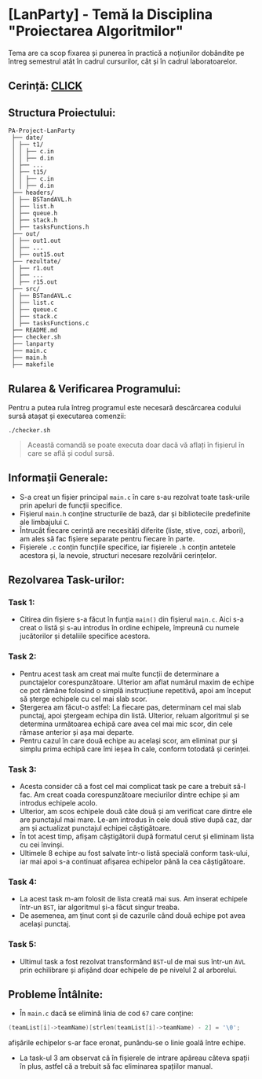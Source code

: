 # [LanParty] - Temă la Disciplina "Proiectarea Algoritmilor"
Tema are ca scop fixarea și punerea în practică a noțiunilor dobândite pe întreg semestrul atât în cadrul cursurilor, cât și în cadrul laboratoarelor.

## Cerință: [CLICK](https://ocw.cs.pub.ro/courses/sda-ab/tema1)

## Structura Proiectului:
```
PA-Project-LanParty
 ├── date/
 │ ├── t1/
 │ │ ├── c.in
 │ │ ├── d.in
 │ ├── ...
 │ ├── t15/
 │ │ ├── c.in
 │ │ ├── d.in
 ├── headers/
 │ ├── BSTandAVL.h
 │ ├── list.h
 │ ├── queue.h
 │ ├── stack.h
 │ ├── tasksFunctions.h
 ├── out/
 │ ├── out1.out
 │ ├── ...
 │ ├── out15.out
 ├── rezultate/
 │ ├── r1.out
 │ ├── ...
 │ ├── r15.out
 ├── src/
 │ ├── BSTandAVL.c
 │ ├── list.c
 │ ├── queue.c
 │ ├── stack.c
 │ ├── tasksFunctions.c
 ├── README.md
 ├── checker.sh
 ├── lanparty
 ├── main.c
 ├── main.h
 ├── makefile
```
## Rularea & Verificarea Programului:
Pentru a putea rula întreg programul este necesară descărcarea codului sursă atașat și executarea comenzii:
```shell
./checker.sh
```
> Această comandă se poate executa doar dacă vă aflați în fișierul în care se află și codul sursă.

## Informații Generale:
- S-a creat un fișier principal `main.c` în care s-au rezolvat toate task-urile prin apeluri de funcții specifice.
- Fișierul `main.h` conține structurile de bază, dar și bibliotecile predefinite ale limbajului `C`.
- Întrucât fiecare cerință are necesități diferite (liste, stive, cozi, arbori), am ales să fac fișiere separate pentru fiecare în parte.
- Fișierele `.c` conțin funcțiile specifice, iar fișierele `.h` conțin antetele acestora și, la nevoie, structuri necesare rezolvării cerințelor.

## Rezolvarea Task-urilor:
### Task 1:
- Citirea din fișiere s-a făcut în funția `main()` din fișierul `main.c`. Aici s-a creat o listă și s-au introdus în ordine echipele, împreună cu numele jucătorilor și detaliile specifice acestora.

### Task 2:
- Pentru acest task am creat mai multe funcții de determinare a punctajelor corespunzătoare. Ulterior am aflat numărul maxim de echipe ce pot rămâne folosind o simplă instrucțiune repetitivă, apoi am început să șterge echipele cu cel mai slab scor.
- Ștergerea am făcut-o astfel: La fiecare pas, determinam cel mai slab punctaj, apoi ștergeam echipa din listă. Ulterior, reluam algoritmul și se determina următoarea echipă care avea cel mai mic scor, din cele rămase anterior și așa mai departe.
- Pentru cazul în care două echipe au același scor, am eliminat pur și simplu prima echipă care îmi ieșea în cale, conform totodată și cerinței.

### Task 3:
- Acesta consider că a fost cel mai complicat task pe care a trebuit să-l fac. Am creat coada corespunzătoare meciurilor dintre echipe și am introdus echipele acolo.
- Ulterior, am scos echipele două câte două și am verificat care dintre ele are punctajul mai mare. Le-am introdus în cele două stive după caz, dar am și actualizat punctajul echipei câștigătoare.
- În tot acest timp, afișam câștigătorii după formatul cerut și eliminam lista cu cei învinși.
- Ultimele 8 echipe au fost salvate într-o listă specială conform task-ului, iar mai apoi s-a continuat afișarea echipelor până la cea câștigătoare.

### Task 4:
- La acest task m-am folosit de lista creată mai sus. Am inserat echipele într-un `BST`, iar algoritmul și-a făcut singur treaba.
- De asemenea, am ținut cont și de cazurile când două echipe pot avea același punctaj.

### Task 5:
- Ultimul task a fost rezolvat transformând `BST`-ul de mai sus într-un `AVL` prin echilibrare și afișând doar echipele de pe nivelul 2 al arborelui.

## Probleme Întâlnite:
- În `main.c` dacă se elimină linia de cod `67` care conține:
```c
(teamList[i]->teamName)[strlen(teamList[i]->teamName) - 2] = '\0';
```
afișările echipelor s-ar face eronat, punându-se o linie goală între echipe.
- La task-ul 3 am observat că în fișierele de intrare apăreau câteva spații în plus, astfel că a trebuit să fac eliminarea spațiilor manual.